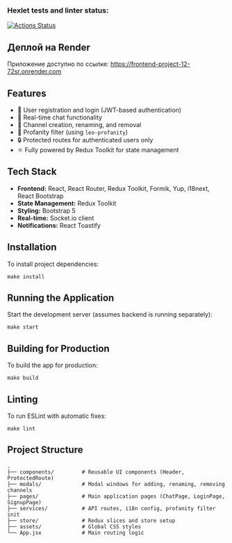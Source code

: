 ### Hexlet tests and linter status:
[![Actions Status](https://github.com/boyarkinnfdfdfdf/frontend-project-12/actions/workflows/hexlet-check.yml/badge.svg)](https://github.com/boyarkinnfdfdfdf/frontend-project-12/actions)

## Деплой на Render
Приложение доступно по ссылке: https://frontend-project-12-72sr.onrender.com

## Features

- 🔐 User registration and login (JWT-based authentication)
- 💬 Real-time chat functionality
- 📢 Channel creation, renaming, and removal
- 🧼 Profanity filter (using `leo-profanity`)
- 🔒 Protected routes for authenticated users only
- ⚛️ Fully powered by Redux Toolkit for state management

## Tech Stack

- **Frontend:** React, React Router, Redux Toolkit, Formik, Yup, i18next, React Bootstrap
- **State Management:** Redux Toolkit
- **Styling:** Bootstrap 5
- **Real-time:** Socket.io client
- **Notifications:** React Toastify

## Installation

To install project dependencies:

```
make install
```

## Running the Application

Start the development server (assumes backend is running separately):

```
make start
```

## Building for Production

To build the app for production:

```
make build
```

## Linting

To run ESLint with automatic fixes:

```
make lint
```

## Project Structure

```
.
├── components/         # Reusable UI components (Header, ProtectedRoute)
├── modals/             # Modal windows for adding, renaming, removing channels
├── pages/              # Main application pages (ChatPage, LoginPage, SignupPage)
├── services/           # API routes, i18n config, profanity filter init
├── store/              # Redux slices and store setup
├── assets/             # Global CSS styles
└── App.jsx             # Main routing logic
```